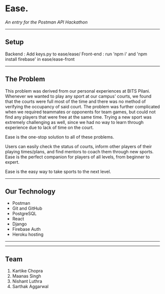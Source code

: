 # **Ease.**

_An entry for the Postman API Hackathon_

---

## Setup

Backend : Add keys.py to ease/ease/
Front-end : run 'npm i' and 'npm install firebase' in ease/ease-front

---

## The Problem

This problem was derived from our personal experiences at BITS Pilani. Whenever we wanted to play any sport at our campus' courts, we found that the courts were full most of the time and there was no method of verifying the occupancy of said court. The problem was further complicated when we required teammates or opponents for team games, but could not find any players that were free at the same time. Trying a new sport was extremely challenging as well, since we had no way to learn through experience due to lack of time on the court.

Ease is the one-stop solution to all of these problems.

Users can easily check the status of courts, inform other players of their playing times/plans, and find mentors to coach them through new sports. Ease is the perfect companion for players of all levels, from beginner to expert.

Ease is the easy way to take sports to the next level.

---

## Our Technology

* Postman
* Git and GitHub
* PostgreSQL
* React
* Django
* Firebase Auth
* Heroku hosting

---



---

## Team
 
1. Kartike Chopra
2. Maanas Singh
3. Nishant Luthra
4. Sarthak Aggarwal
